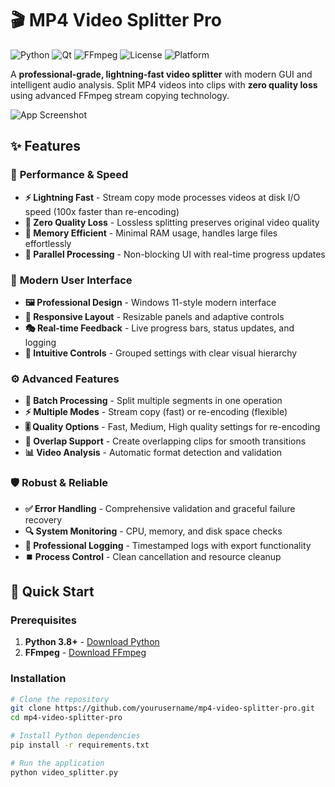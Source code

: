 # 🎬 MP4 Video Splitter Pro

![Python](https://img.shields.io/badge/Python-3.8%2B-blue.svg)
![Qt](https://img.shields.io/badge/Qt-PySide6-green.svg)
![FFmpeg](https://img.shields.io/badge/FFmpeg-Required-red.svg)
![License](https://img.shields.io/badge/License-MIT-yellow.svg)
![Platform](https://img.shields.io/badge/Platform-Windows%20%7C%20macOS%20%7C%20Linux-lightgrey.svg)

A **professional-grade, lightning-fast video splitter** with modern GUI and intelligent audio analysis. Split MP4 videos into clips with **zero quality loss** using advanced FFmpeg stream copying technology.

![App Screenshot](screenshot.png)

## ✨ Features

### 🚀 **Performance & Speed**
- **⚡ Lightning Fast** - Stream copy mode processes videos at disk I/O speed (100x faster than re-encoding)
- **🎯 Zero Quality Loss** - Lossless splitting preserves original video quality
- **💾 Memory Efficient** - Minimal RAM usage, handles large files effortlessly
- **🔄 Parallel Processing** - Non-blocking UI with real-time progress updates

### 🎨 **Modern User Interface**
- **🖼️ Professional Design** - Windows 11-style modern interface
- **📱 Responsive Layout** - Resizable panels and adaptive controls
- **🎭 Real-time Feedback** - Live progress bars, status updates, and logging
- **🎯 Intuitive Controls** - Grouped settings with clear visual hierarchy

### ⚙️ **Advanced Features**
- **📂 Batch Processing** - Split multiple segments in one operation
- **⚡ Multiple Modes** - Stream copy (fast) or re-encoding (flexible)
- **🎚️ Quality Options** - Fast, Medium, High quality settings for re-encoding
- **🔄 Overlap Support** - Create overlapping clips for smooth transitions
- **📊 Video Analysis** - Automatic format detection and validation

### 🛡️ **Robust & Reliable**
- **✅ Error Handling** - Comprehensive validation and graceful failure recovery
- **🔍 System Monitoring** - CPU, memory, and disk space checks
- **📝 Professional Logging** - Timestamped logs with export functionality
- **⏹️ Process Control** - Clean cancellation and resource cleanup

## 🚀 Quick Start

### Prerequisites

1. **Python 3.8+** - [Download Python](https://www.python.org/downloads/)
2. **FFmpeg** - [Download FFmpeg](https://ffmpeg.org/download.html)

### Installation

```bash
# Clone the repository
git clone https://github.com/yourusername/mp4-video-splitter-pro.git
cd mp4-video-splitter-pro

# Install Python dependencies
pip install -r requirements.txt

# Run the application
python video_splitter.py
```
